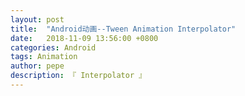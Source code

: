 ```yaml
---
layout: post
title:  "Android动画--Tween Animation Interpolator"
date:   2018-11-09 13:56:00 +0800
categories: Android
tags: Animation
author: pepe
description: 『 Interpolator 』
---
```






























